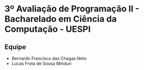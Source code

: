 # 3º Avaliação de Programação II - Bacharelado em Ciência da Computação - UESPI

## Equipe
* Bernardo Francisco das Chagas Neto
* Lucas Frota de Sousa Minduri
